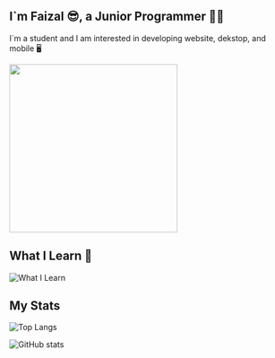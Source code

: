 ## I`m Faizal 😎, a Junior Programmer 🧑‍💻

I`m a student and I am interested in developing website, dekstop, and mobile 🖥️


<img src="https://media.giphy.com/media/L1R1tvI9svkIWwpVYr/giphy.gif" width="300"/>







## What I Learn 🔧
![What I Learn](https://skillicons.dev/icons?i=php,laravel,js,python,mysql,git,github,laragon)

## My Stats
![Top Langs](https://github-readme-stats.vercel.app/api/top-langs/?username=Andrr008&layout=compact&theme=github_dark)


![GitHub stats](https://github-readme-stats.vercel.app/api?username=Andrr008&show_icons=true&theme=github_dark)





<!--
**Andrr008/Andrr008** is a ✨ _special_ ✨ repository because its `README.md` (this file) appears on your GitHub profile.

Here are some ideas to get you started:

- 🔭 I’m currently working on ...
- 🌱 I’m currently learning ...
- 👯 I’m looking to collaborate on ...
- 🤔 I’m looking for help with ...
- 💬 Ask me about ...
- 📫 How to reach me: ...
- 😄 Pronouns: ...
- ⚡ Fun fact: ...
-->
